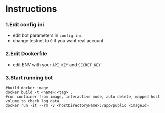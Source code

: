 # Instructions

### 1.Edit config.ini

- edit bot parameters in `config.ini`
- change testnet to `0` if you want real account

### 2.Edit Dockerfile

- edit ENV with your `API_KEY` and `SECRET_KEY`

### 3.Start running bot
```shell
#build docker image
docker build -t <name>:<tag> .
#run container from image, interactive mode, auto delete, mapped host volume to check log data
docker run -it --rm -v <hostDirectoryName>:/app/public <imageId>
```
